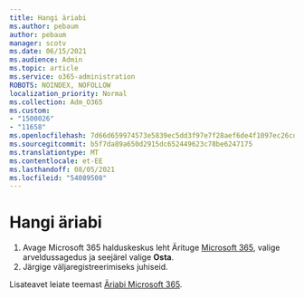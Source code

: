 ```yaml
---
title: Hangi äriabi
ms.author: pebaum
author: pebaum
manager: scotv
ms.date: 06/15/2021
ms.audience: Admin
ms.topic: article
ms.service: o365-administration
ROBOTS: NOINDEX, NOFOLLOW
localization_priority: Normal
ms.collection: Adm_O365
ms.custom:
- "1500026"
- "11658"
ms.openlocfilehash: 7d66d659974573e5839ec5dd3f97e7f28aef6de4f1097ec26cd3df9b00495de5
ms.sourcegitcommit: b5f7da89a650d2915dc652449623c78be6247175
ms.translationtype: MT
ms.contentlocale: et-EE
ms.lasthandoff: 08/05/2021
ms.locfileid: "54089508"
---
```

# <a name="get-business-assist"></a>Hangi äriabi

1. Avage Microsoft 365 halduskeskus leht Ärituge [Microsoft 365](https://go.microsoft.com/fwlink/p/?linkid=2158423), valige arveldussagedus ja seejärel valige **Osta**.
2. Järgige väljaregistreerimiseks juhiseid.

Lisateavet leiate teemast [Äriabi Microsoft 365](/microsoft-365/admin/misc/business-assist).